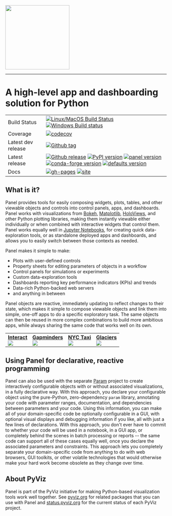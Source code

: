 <img src="https://github.com/pyviz/panel/raw/master/doc/_static/logo_stacked.png" data-canonical-src="https://github.com/pyviz/panel/raw/master/doc/_static/logo_stacked.png" width="200"/><br>

-----------------

# A high-level app and dashboarding solution for Python

|    |    |
| --- | --- |
| Build Status | [![Linux/MacOS Build Status](https://travis-ci.org/pyviz/panel.svg?branch=master)](https://travis-ci.org/pyviz/panel) [![Windows Build status](https://img.shields.io/appveyor/ci/pyviz/panel/master.svg)](https://ci.appveyor.com/project/pyviz/panel/branch/master) |
| Coverage | [![codecov](https://codecov.io/gh/pyviz/panel/branch/master/graph/badge.svg)](https://codecov.io/gh/pyviz/panel) |
| Latest dev release | [![Github tag](https://img.shields.io/github/tag/pyviz/panel.svg?label=tag&colorB=11ccbb)](https://github.com/pyviz/panel/tags) |
| Latest release | [![Github release](https://img.shields.io/github/release/pyviz/panel.svg?label=tag&colorB=11ccbb)](https://github.com/pyviz/panel/releases) [![PyPI version](https://img.shields.io/pypi/v/panel.svg?colorB=cc77dd)](https://pypi.python.org/pypi/panel) [![panel version](https://img.shields.io/conda/v/pyviz/panel.svg?colorB=4488ff&style=flat)](https://anaconda.org/pyviz/panel) [![conda-forge version](https://img.shields.io/conda/v/conda-forge/panel.svg?label=conda%7Cconda-forge&colorB=4488ff)](https://anaconda.org/conda-forge/panel) [![defaults version](https://img.shields.io/conda/v/anaconda/panel.svg?label=conda%7Cdefaults&style=flat&colorB=4488ff)](https://anaconda.org/anaconda/panel) |
| Docs | [![gh-pages](https://img.shields.io/github/last-commit/pyviz/panel/gh-pages.svg)](https://github.com/pyviz/panel/tree/gh-pages) [![site](https://img.shields.io/website-up-down-green-red/http/panel.pyviz.org.svg)](https://panel.pyviz.org) |


## What is it?

Panel provides tools for easily composing widgets, plots, tables, and other viewable objects and controls into control panels, apps, and dashboards. Panel works with visualizations from [Bokeh](https://bokeh.pydata.org), [Matplotlib](matplotlib.org), [HoloViews](https://holoviews.org), and other Python plotting libraries, making them instantly viewable either individually or when combined with interactive widgets that control them.  Panel works equally well in [Jupyter Notebooks](http://jupyter.org), for creating quick data-exploration tools, or as standalone deployed apps and dashboards, and allows you to easily switch between those contexts as needed.

Panel makes it simple to make:

- Plots with user-defined controls
- Property sheets for editing parameters of objects in a workflow
- Control panels for simulations or experiments
- Custom data-exploration tools
- Dashboards reporting key performance indicators (KPIs) and trends
- Data-rich Python-backed web servers
- and anything in between

Panel objects are reactive, immediately updating to reflect changes to their state, which makes it simple to compose viewable objects and link them into simple, one-off apps to do a specific exploratory task.  The same objects can then be reused in more complex combinations to build more ambitious apps, while always sharing the same code that works well on its own.

   <table>
     <tr>
       <td border=1><a href="https://anaconda.org/jbednar/datashadercliffordinteract"><b>Interact</b></a><br><a href="https://mybinder.org/v2/gh/panel-demos/clifford-interact/master?urlpath=/proxy/5006/app"><img src="https://github.com/pyviz/panel/raw/master/doc/_static/collage/interact.png" /></a></td>
       <td border=1><a href="https://anaconda.org/jbednar/panel_gapminders"><b>Gapminders</b></a><br><a href="https://mybinder.org/v2/gh/panel-demos/gapminder/master?urlpath=/proxy/5006/app"><img src="https://github.com/pyviz/panel/raw/master/doc/_static/collage/gapminders.png" /></a></td>
       <td border=1><a href="https://anaconda.org/jbednar/nyc_taxi_panel"><b>NYC Taxi</b></a><br><a href="https://mybinder.org/v2/gh/panel-demos/nyc_taxi/master?urlpath=/proxy/5006/app"><img src="https://github.com/pyviz/panel/raw/master/doc/_static/collage/nyc_taxi.png" /></a></td>
       <td border=1><a href="https://anaconda.org/jbednar/glaciers"><b>Glaciers</b></a><br><a href="https://mybinder.org/v2/gh/panel-demos/glaciers/master?urlpath=/proxy/5006/app"><img src="https://github.com/pyviz/panel/raw/master/doc/_static/collage/glaciers.png" /></a></td>
     <tr>
   </table>

## Using Panel for declarative, reactive programming

Panel can also be used with the separate [Param](https://param.pyviz.org) project to create interactively configurable objects with or without associated visualizations, in a fully declarative way. With this approach, you declare your configurable object using the pure-Python, zero-dependency `param` library, annotating your code with parameter ranges, documentation, and dependencies between parameters and your code.  Using this information, you can make all of your domain-specific code be optionally configurable in a GUI, with optional visual displays and debugging information if you like, all with just a few lines of declarations. With this approach, you don't ever have to commit to whether your code will be used in a notebook, in a GUI app, or completely behind the scenes in batch processing or reports -- the same code can support all of these cases equally well, once you declare the associated parameters and constraints. This approach lets you completely separate your domain-specific code from anything to do with web browsers, GUI toolkits, or other volatile technologies that would otherwise make your hard work become obsolete as they change over time.

## About PyViz

Panel is part of the PyViz initiative for making Python-based visualization tools work well together.
See [pyviz.org](https://pyviz.org) for related packages that you can use with Panel and
[status.pyviz.org](https://status.pyviz.org) for the current status of each PyViz project.
